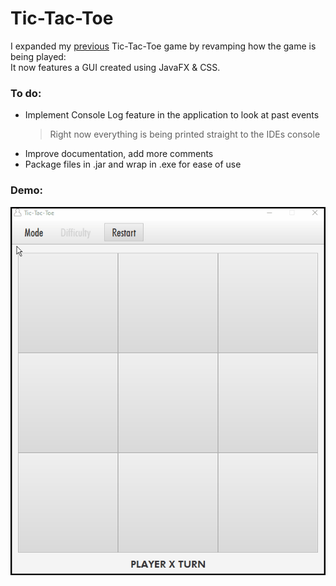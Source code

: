 # Tic-Tac-Toe

I expanded my [previous](https://github.com/christian-sa/tictactoe-with-minimax) Tic-Tac-Toe 
game by revamping how the game is being played:\
It now features a GUI created using JavaFX & CSS.

### To do:
- Implement Console Log feature in the application to look at past events
  > Right now everything is being printed straight to the IDEs console
- Improve documentation, add more comments  
- Package files in .jar and wrap in .exe for ease of use

### Demo:
![GUI Demo](https://github.com/christian-sa/tictactoe-with-gui/blob/main/src/resources/img/demo.gif)

